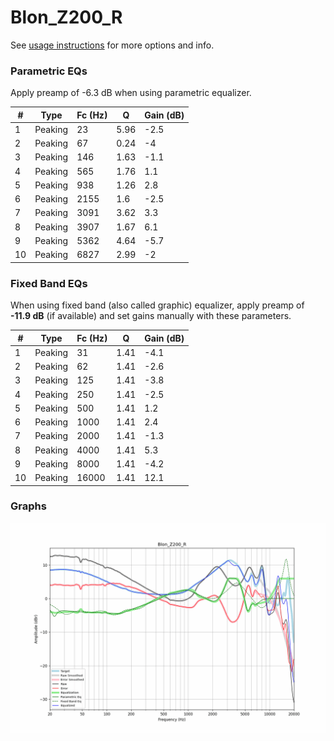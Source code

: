 # Blon_Z200_R
See [usage instructions](https://github.com/jaakkopasanen/AutoEq#usage) for more options and info.

### Parametric EQs
Apply preamp of -6.3 dB when using parametric equalizer.

|   # | Type    |   Fc (Hz) |    Q |   Gain (dB) |
|-----|---------|-----------|------|-------------|
|   1 | Peaking |        23 | 5.96 |        -2.5 |
|   2 | Peaking |        67 | 0.24 |        -4   |
|   3 | Peaking |       146 | 1.63 |        -1.1 |
|   4 | Peaking |       565 | 1.76 |         1.1 |
|   5 | Peaking |       938 | 1.26 |         2.8 |
|   6 | Peaking |      2155 | 1.6  |        -2.5 |
|   7 | Peaking |      3091 | 3.62 |         3.3 |
|   8 | Peaking |      3907 | 1.67 |         6.1 |
|   9 | Peaking |      5362 | 4.64 |        -5.7 |
|  10 | Peaking |      6827 | 2.99 |        -2   |

### Fixed Band EQs
When using fixed band (also called graphic) equalizer, apply preamp of **-11.9 dB** (if available) and set gains manually with these parameters.

|   # | Type    |   Fc (Hz) |    Q |   Gain (dB) |
|-----|---------|-----------|------|-------------|
|   1 | Peaking |        31 | 1.41 |        -4.1 |
|   2 | Peaking |        62 | 1.41 |        -2.6 |
|   3 | Peaking |       125 | 1.41 |        -3.8 |
|   4 | Peaking |       250 | 1.41 |        -2.5 |
|   5 | Peaking |       500 | 1.41 |         1.2 |
|   6 | Peaking |      1000 | 1.41 |         2.4 |
|   7 | Peaking |      2000 | 1.41 |        -1.3 |
|   8 | Peaking |      4000 | 1.41 |         5.3 |
|   9 | Peaking |      8000 | 1.41 |        -4.2 |
|  10 | Peaking |     16000 | 1.41 |        12.1 |

### Graphs
![](./Blon_Z200_R.png)
